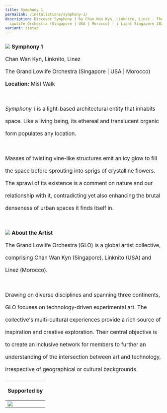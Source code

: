 ```yaml
---
title: Symphony 1
permalink: /installations/symphony-1/
description: Discover Symphony 1 by Chan Wan Kyn, Linknito, Linez - The Grand
  Lowlife Orchestra (Singapore | USA | Morocco) - i Light Singapore 2023
variant: tiptap
---
```

<p style="font-size:17px; line-height:40px">
<img src="/images/Installations/RL%20Images/symphony%201-min.jpg">
<b>Symphony 1</b><br>
Chan Wan Kyn, Linknito, Linez<br>
The Grand Lowlife Orchestra (Singapore | USA | Morocco)<br>
<b>Location:</b> Mist Walk<br><br>
<i>Symphony 1</i> is a light-based architectural entity that inhabits space. Like a living being, its ethereal and translucent organic form populates any location.<br><br>
Masses of twisting vine-like structures emit an icy glow to fill the space before sprouting into sprigs of crystalline flowers. The sprawl of its existence is a comment on nature and our relationship with it, contradicting yet also enhancing the brutal denseness of urban spaces it finds itself in.
<br><br>
<img src="/images/Installations/2nd%20release/symphony%201.jpg">
<b>About the Artist</b><br>
The Grand Lowlife Orchestra (GLO) is a global artist collective, comprising Chan Wan Kyn (Singapore), Linknito (USA) and Linez (Morocco).&nbsp;&nbsp;
<br><br>
Drawing on diverse disciplines and spanning three continents, GLO focuses on technology-driven experimental art. The collective's multi-cultural experiences provide a rich source of inspiration and creative exploration. Their central objective is to create an inclusive network for members to further an understanding of the intersection between art and technology, irrespective of geographical or cultural backgrounds.<br></p>

<table style="width:100%">
<thead><tr><th colspan="4"><p style="font-size: 17px; line-height: 20px">Supported by</p></th>
	</tr></thead>
	<tbody>
		<tr>
	<td style="width:30%"><a href="https://www.millionlighting.com/" target="_blank"><img src="/images/About/Sponsor%20Acknowledgement/million_resized%20web%20version.png" align="left"></a></td>	
			<td style="width:70%"></td>
		</tr>
	</tbody>
</table>